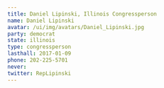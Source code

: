 ```yaml
---
title: Daniel Lipinski, Illinois Congressperson
name: Daniel Lipinski
avatar: /ui/img/avatars/Daniel_Lipinski.jpg
party: democrat
state: illinois
type: congressperson
lasthall: 2017-01-09
phone: 202-225-5701
never: 
twitter: RepLipinski
---
```

